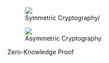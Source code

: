 <figure>
<img src="https://www.tutorialsteacher.com/Content/images/https/symmetric-cryptography.png">
<figcaption>Symmetric Cryptography/</figcaption>
</figure>

<figure>
<img src="https://www.tutorialsteacher.com/Content/images/https/asymmetric-cryptography.png">
<figcaption>Asymmetric Cryptography</figcaption>
</figure>


Zero-Knowledge Proof

